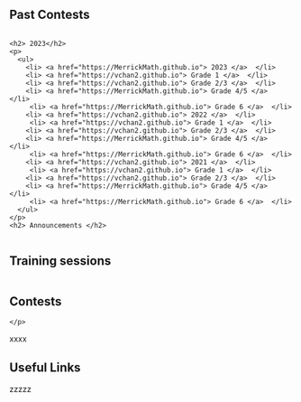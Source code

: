 
  <h2> Past Contests </h2>
<div class="row">
  <div class="column">
   
    <h2> 2023</h2>
    <p>
      <ul>
        <li> <a href="https://MerrickMath.github.io"> 2023 </a>  </li>
        <li> <a href="https://vchan2.github.io"> Grade 1 </a>  </li>
        <li> <a href="https://vchan2.github.io"> Grade 2/3 </a>  </li>
        <li> <a href="https://MerrickMath.github.io"> Grade 4/5 </a>  </li>
         <li> <a href="https://MerrickMath.github.io"> Grade 6 </a>  </li>
        <li> <a href="https://vchan2.github.io"> 2022 </a>  </li>
         <li> <a href="https://vchan2.github.io"> Grade 1 </a>  </li>
        <li> <a href="https://vchan2.github.io"> Grade 2/3 </a>  </li>
        <li> <a href="https://MerrickMath.github.io"> Grade 4/5 </a>  </li>
         <li> <a href="https://MerrickMath.github.io"> Grade 6 </a>  </li>
        <li> <a href="https://vchan2.github.io"> 2021 </a>  </li>
         <li> <a href="https://vchan2.github.io"> Grade 1 </a>  </li>
        <li> <a href="https://vchan2.github.io"> Grade 2/3 </a>  </li>
        <li> <a href="https://MerrickMath.github.io"> Grade 4/5 </a>  </li>
         <li> <a href="https://MerrickMath.github.io"> Grade 6 </a>  </li>
      </ul> 
    </p>
    <h2> Announcements </h2>
  </div>
  <div class="column">
    <h2> Training sessions </h2>
    <p>
     
  <div class="column">
    <h2> Contests </h2><p>
     
    </p>
</div></div>

<div class="row">
 <div class="column">
    xxxx
</div>

<div class="row">
 <div class="column">
    <h2> Useful Links </h2>
  zzzzz
</div></div>
